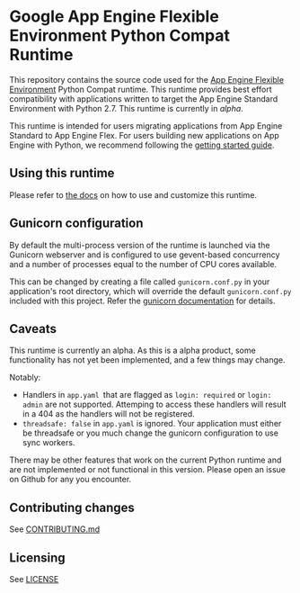 Google App Engine Flexible Environment Python Compat Runtime
===================================================

This repository contains the source code used for the [App Engine Flexible Environment](https://cloud.google.com/appengine/docs/flexible/) Python Compat runtime.  This runtime provides best effort compatibility with applications written to target the App Engine Standard Environment with Python 2.7. This runtime is currently in *alpha*.

This runtime is intended for users migrating applications from App Engine Standard to App Engine Flex. For users building new applications on App Engine with Python, we recommend following the [getting started guide](https://cloud.google.com/python).  


Using this runtime
------------------
Please refer to [the docs](https://cloud.google.com/appengine/docs/flexible/python/migrating-an-existing-app) on how to use and customize this runtime.

Gunicorn configuration
----------------------
By default the multi-process version of the runtime is launched via the Gunicorn
webserver and is configured to use gevent-based concurrency and a number of
processes equal to the number of CPU cores available.

This can be changed by creating a file called `gunicorn.conf.py` in your
application's root directory, which will override the default
`gunicorn.conf.py` included with this project. Refer the [gunicorn documentation](http://gunicorn-docs.readthedocs.org/en/latest/settings.html) for details.

Caveats
-------
This runtime is currently an alpha.  As this is a alpha product, some functionality has not yet been implemented, and a few things may change.  

Notably:
* Handlers in `app.yaml `that are flagged as `login: required` or `login: admin` are not supported. Attemping to access these handlers will result in a 404 as the handlers will not be registered.
* `threadsafe: false` in `app.yaml` is ignored. Your application must either be threadsafe or you much change the gunicorn configuration to use sync workers.

There may be other features that work on the current Python runtime and are not
implemented or not functional in this version. Please open an issue on Github
for any you encounter.

Contributing changes
--------------------

See [CONTRIBUTING.md](CONTRIBUTING.md)

Licensing
---------

See [LICENSE](LICENSE)
